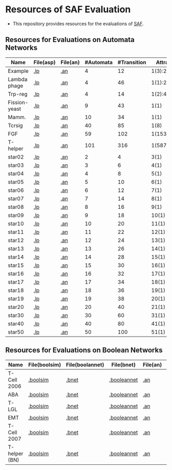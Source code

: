 # Resources of SAF Evaluation

- This repository provides resources for the evaluations of [SAF](https://github.com/TakehideSoh/SAF).

## Resources for Evaluations on Automata Networks

| Name|File(asp)|File(an)|#Automata|#Transition|Attractors|ASP|SAF(S)|SAF(E) |
| ---|---|---|---|---|---|---|---|--- |
| Example|[.lp](/exp-automata-network/benchmark/toy-ex2.lp)|[.an](/exp-automata-network/benchmark/toy-ex2.an)|4|12|1(3):2(1):4(1)|[asp](exp-automata-network/result/toy-ex2.lp.k_4.anSolverAsp221027.time10800.log)|[SAF(S)](exp-automata-network/result/toy-ex2.an.k_4.saf230420-16h03m-sat4j.time10800.log)|[SAF(E)](exp-automata-network/result/toy-ex2.an.k_4.saf230420-16h03m-sat4j.time10800.log) |
| Lambda phage|[.lp](/exp-automata-network/benchmark/lambda-phage.lp)|[.an](/exp-automata-network/benchmark/lambda-phage.an)|4|46|1(1):2(1)|[asp](exp-automata-network/result/lambda-phage.lp.k_2.anSolverAsp221027.time10800.log)|[SAF(S)](exp-automata-network/result/lambda-phage.an.k_2.saf230420-16h03m-sat4j.time10800.log)|[SAF(E)](exp-automata-network/result/lambda-phage.an.k_2.saf230420-16h03m-sat4j.time10800.log) |
| Trp-reg|[.lp](/exp-automata-network/benchmark/Trp_reg.lp)|[.an](/exp-automata-network/benchmark/Trp_reg.an)|4|14|1(2):4(1)|[asp](exp-automata-network/result/Trp_reg.lp.k_4.anSolverAsp221027.time10800.log)|[SAF(S)](exp-automata-network/result/Trp_reg.an.k_4.saf230420-16h03m-sat4j.time10800.log)|[SAF(E)](exp-automata-network/result/Trp_reg.an.k_4.saf230420-16h03m-sat4j.time10800.log) |
| Fission-yeast|[.lp](/exp-automata-network/benchmark/fisson-yeast.lp)|[.an](/exp-automata-network/benchmark/fisson-yeast.an)|9|43|1(1)|[asp](exp-automata-network/result/fisson-yeast.lp.k_1.anSolverAsp221027.time10800.log)|[SAF(S)](exp-automata-network/result/fisson-yeast.an.k_1.saf230420-16h03m-sat4j.time10800.log)|[SAF(E)](exp-automata-network/result/fisson-yeast.an.k_1.saf230420-16h03m-sat4j.time10800.log) |
| Mamm.|[.lp](/exp-automata-network/benchmark/mammalian.lp)|[.an](/exp-automata-network/benchmark/mammalian.an)|10|34|1(1)|[asp](exp-automata-network/result/mammalian.lp.k_1.anSolverAsp221027.time10800.log)|[SAF(S)](exp-automata-network/result/mammalian.an.k_1.saf230420-16h03m-sat4j.time10800.log)|[SAF(E)](exp-automata-network/result/mammalian.an.k_1.saf230420-16h03m-bddcadical.time10800.log) |
| Tcrsig|[.lp](/exp-automata-network/benchmark/tcrsig40.lp)|[.an](/exp-automata-network/benchmark/tcrsig40.an)|40|85|1(8)|[asp](exp-automata-network/result/tcrsig40.lp.k_1.anSolverAsp221027.time10800.log)|[SAF(S)](exp-automata-network/result/tcrsig40.an.k_1.saf230420-16h03m-sat4j.time10800.log)|[SAF(E)](exp-automata-network/result/tcrsig40.an.k_1.saf230420-16h03m-bddcadical.time10800.log) |
| FGF|[.lp](/exp-automata-network/benchmark/FGF_pathway.lp)|[.an](/exp-automata-network/benchmark/FGF_pathway.an)|59|102|1(1536)|[asp](exp-automata-network/result/FGF_pathway.lp.k_1.anSolverAsp221027.time10800.log)|[SAF(S)](exp-automata-network/result/FGF_pathway.an.k_1.saf230420-16h03m-sat4j.time10800.log)|[SAF(E)](exp-automata-network/result/FGF_pathway.an.k_1.saf230420-16h03m-sat4j.time10800.log) |
| T-helper|[.lp](/exp-automata-network/benchmark/frontiers-th.lp)|[.an](/exp-automata-network/benchmark/frontiers-th.an)|101|316|1(5875504)|[asp](exp-automata-network/result/frontiers-th.lp.k_1.anSolverAsp221027.time10800.log.gz)|[SAF(S)](exp-automata-network/result/frontiers-th.an.k_1.saf230420-16h03m-sat4j.time10800.log.gz)|[SAF(E)](exp-automata-network/result/frontiers-th.an.k_1.saf230420-16h03m-bddcadical.time10800.log.gz) |
| star02|[.lp](/exp-automata-network/benchmark/star02.lp)|[.an](/exp-automata-network/benchmark/star02.an)|2|4|3(1)|[asp](exp-automata-network/result/star02.lp.k_4.anSolverAsp221027.time10800.log)|[SAF(S)](exp-automata-network/result/star02.an.k_3.saf230420-16h03m-sat4j.time10800.log)|[SAF(E)](exp-automata-network/result/star02.an.k_3.saf230420-16h03m-bddcadical.time10800.log) |
| star03|[.lp](/exp-automata-network/benchmark/star03.lp)|[.an](/exp-automata-network/benchmark/star03.an)|3|6|4(1)|[asp](exp-automata-network/result/star03.lp.k_6.anSolverAsp221027.time10800.log)|[SAF(S)](exp-automata-network/result/star03.an.k_4.saf230420-16h03m-sat4j.time10800.log)|[SAF(E)](exp-automata-network/result/star03.an.k_4.saf230420-16h03m-sat4j.time10800.log) |
| star04|[.lp](/exp-automata-network/benchmark/star04.lp)|[.an](/exp-automata-network/benchmark/star04.an)|4|8|5(1)|[asp](exp-automata-network/result/star04.lp.k_8.anSolverAsp221027.time10800.log)|[SAF(S)](exp-automata-network/result/star04.an.k_5.saf230420-16h03m-sat4j.time10800.log)|[SAF(E)](exp-automata-network/result/star04.an.k_5.saf230420-16h03m-bddcadical.time10800.log) |
| star05|[.lp](/exp-automata-network/benchmark/star05.lp)|[.an](/exp-automata-network/benchmark/star05.an)|5|10|6(1)|[asp](exp-automata-network/result/star05.lp.k_10.anSolverAsp221027.time10800.log)|[SAF(S)](exp-automata-network/result/star05.an.k_6.saf230420-16h03m-sat4j.time10800.log)|[SAF(E)](exp-automata-network/result/star05.an.k_6.saf230420-16h03m-bddcadical.time10800.log) |
| star06|[.lp](/exp-automata-network/benchmark/star06.lp)|[.an](/exp-automata-network/benchmark/star06.an)|6|12|7(1)|[asp](exp-automata-network/result/star06.lp.k_12.anSolverAsp221027.time10800.log)|[SAF(S)](exp-automata-network/result/star06.an.k_7.saf230420-16h03m-sat4j.time10800.log)|[SAF(E)](exp-automata-network/result/star06.an.k_7.saf230420-16h03m-sat4j.time10800.log) |
| star07|[.lp](/exp-automata-network/benchmark/star07.lp)|[.an](/exp-automata-network/benchmark/star07.an)|7|14|8(1)|[asp](exp-automata-network/result/star07.lp.k_14.anSolverAsp221027.time10800.log)|[SAF(S)](exp-automata-network/result/star07.an.k_8.saf230420-16h03m-sat4j.time10800.log)|[SAF(E)](exp-automata-network/result/star07.an.k_8.saf230420-16h03m-bddcadical.time10800.log) |
| star08|[.lp](/exp-automata-network/benchmark/star08.lp)|[.an](/exp-automata-network/benchmark/star08.an)|8|16|9(1)|[asp](exp-automata-network/result/star08.lp.k_16.anSolverAsp221027.time10800.log)|[SAF(S)](exp-automata-network/result/star08.an.k_9.saf230420-16h03m-sat4j.time10800.log)|[SAF(E)](exp-automata-network/result/star08.an.k_9.saf230420-16h03m-bddcadical.time10800.log) |
| star09|[.lp](/exp-automata-network/benchmark/star09.lp)|[.an](/exp-automata-network/benchmark/star09.an)|9|18|10(1)|[asp](exp-automata-network/result/star09.lp.k_18.anSolverAsp221027.time10800.log)|[SAF(S)](exp-automata-network/result/star09.an.k_10.saf230420-16h03m-sat4j.time10800.log)|[SAF(E)](exp-automata-network/result/star09.an.k_10.saf230420-16h03m-bddcadical.time10800.log) |
| star10|[.lp](/exp-automata-network/benchmark/star10.lp)|[.an](/exp-automata-network/benchmark/star10.an)|10|20|11(1)|[asp](exp-automata-network/result/star10.lp.k_20.anSolverAsp221027.time10800.log)|[SAF(S)](exp-automata-network/result/star10.an.k_11.saf230420-16h03m-sat4j.time10800.log)|[SAF(E)](exp-automata-network/result/star10.an.k_11.saf230420-16h03m-sat4j.time10800.log) |
| star11|[.lp](/exp-automata-network/benchmark/star11.lp)|[.an](/exp-automata-network/benchmark/star11.an)|11|22|12(1)|[asp](exp-automata-network/result/star11.lp.k_22.anSolverAsp221027.time10800.log)|[SAF(S)](exp-automata-network/result/star11.an.k_12.saf230420-16h03m-sat4j.time10800.log)|[SAF(E)](exp-automata-network/result/star11.an.k_12.saf230420-16h03m-bddcadical.time10800.log) |
| star12|[.lp](/exp-automata-network/benchmark/star12.lp)|[.an](/exp-automata-network/benchmark/star12.an)|12|24|13(1)|[asp](exp-automata-network/result/star12.lp.k_24.anSolverAsp221027.time10800.log)|[SAF(S)](exp-automata-network/result/star12.an.k_13.saf230420-16h03m-sat4j.time10800.log)|[SAF(E)](exp-automata-network/result/star12.an.k_13.saf230420-16h03m-bddcadical.time10800.log) |
| star13|[.lp](/exp-automata-network/benchmark/star13.lp)|[.an](/exp-automata-network/benchmark/star13.an)|13|26|14(1)|[asp](exp-automata-network/result/star13.lp.k_26.anSolverAsp221027.time10800.log)|[SAF(S)](exp-automata-network/result/star13.an.k_14.saf230420-16h03m-sat4j.time10800.log)|[SAF(E)](exp-automata-network/result/star13.an.k_14.saf230420-16h03m-bddcadical.time10800.log) |
| star14|[.lp](/exp-automata-network/benchmark/star14.lp)|[.an](/exp-automata-network/benchmark/star14.an)|14|28|15(1)|[asp](exp-automata-network/result/star14.lp.k_28.anSolverAsp221027.time10800.log)|[SAF(S)](exp-automata-network/result/star14.an.k_15.saf230420-16h03m-sat4j.time10800.log)|[SAF(E)](exp-automata-network/result/star14.an.k_15.saf230420-16h03m-sat4j.time10800.log) |
| star15|[.lp](/exp-automata-network/benchmark/star15.lp)|[.an](/exp-automata-network/benchmark/star15.an)|15|30|16(1)|[asp](exp-automata-network/result/star15.lp.k_30.anSolverAsp221027.time10800.log)|[SAF(S)](exp-automata-network/result/star15.an.k_16.saf230420-16h03m-sat4j.time10800.log)|[SAF(E)](exp-automata-network/result/star15.an.k_16.saf230420-16h03m-bddcadical.time10800.log) |
| star16|[.lp](/exp-automata-network/benchmark/star16.lp)|[.an](/exp-automata-network/benchmark/star16.an)|16|32|17(1)|[asp](exp-automata-network/result/star16.lp.k_32.anSolverAsp221027.time10800.log)|[SAF(S)](exp-automata-network/result/star16.an.k_17.saf230420-16h03m-sat4j.time10800.log)|[SAF(E)](exp-automata-network/result/star16.an.k_17.saf230420-16h03m-bddcadical.time10800.log) |
| star17|[.lp](/exp-automata-network/benchmark/star17.lp)|[.an](/exp-automata-network/benchmark/star17.an)|17|34|18(1)|[asp](exp-automata-network/result/star17.lp.k_34.anSolverAsp221027.time10800.log)|[SAF(S)](exp-automata-network/result/star17.an.k_18.saf230420-16h03m-sat4j.time10800.log)|[SAF(E)](exp-automata-network/result/star17.an.k_18.saf230420-16h03m-bddcadical.time10800.log) |
| star18|[.lp](/exp-automata-network/benchmark/star18.lp)|[.an](/exp-automata-network/benchmark/star18.an)|18|36|19(1)|[asp](exp-automata-network/result/star18.lp.k_36.anSolverAsp221027.time10800.log)|[SAF(S)](exp-automata-network/result/star18.an.k_19.saf230420-16h03m-sat4j.time10800.log)|[SAF(E)](exp-automata-network/result/star18.an.k_19.saf230420-16h03m-bddcadical.time10800.log) |
| star19|[.lp](/exp-automata-network/benchmark/star19.lp)|[.an](/exp-automata-network/benchmark/star19.an)|19|38|20(1)|[asp](exp-automata-network/result/star19.lp.k_38.anSolverAsp221027.time10800.log)|[SAF(S)](exp-automata-network/result/star19.an.k_20.saf230420-16h03m-sat4j.time10800.log)|[SAF(E)](exp-automata-network/result/star19.an.k_20.saf230420-16h03m-bddcadical.time10800.log) |
| star20|[.lp](/exp-automata-network/benchmark/star20.lp)|[.an](/exp-automata-network/benchmark/star20.an)|20|40|21(1)|[asp](exp-automata-network/result/star20.lp.k_40.anSolverAsp221027.time10800.log)|[SAF(S)](exp-automata-network/result/star20.an.k_21.saf230420-16h03m-sat4j.time10800.log)|[SAF(E)](exp-automata-network/result/star20.an.k_21.saf230420-16h03m-sat4j.time10800.log) |
| star30|[.lp](/exp-automata-network/benchmark/star30.lp)|[.an](/exp-automata-network/benchmark/star30.an)|30|60|31(1)|[asp](exp-automata-network/result/star30.lp.k_60.anSolverAsp221027.time10800.log)|[SAF(S)](exp-automata-network/result/star30.an.k_31.saf230420-16h03m-sat4j.time10800.log)|[SAF(E)](exp-automata-network/result/star30.an.k_31.saf230420-16h03m-sat4j.time10800.log) |
| star40|[.lp](/exp-automata-network/benchmark/star40.lp)|[.an](/exp-automata-network/benchmark/star40.an)|40|80|41(1)|[asp](exp-automata-network/result/star40.lp.k_80.anSolverAsp221027.time10800.log)|[SAF(S)](exp-automata-network/result/star40.an.k_41.saf230420-16h03m-sat4j.time10800.log)|[SAF(E)](exp-automata-network/result/star40.an.k_41.saf230420-16h03m-bddcadical.time10800.log) |
| star50|[.lp](/exp-automata-network/benchmark/star50.lp)|[.an](/exp-automata-network/benchmark/star50.an)|50|100|51(1)|[asp](exp-automata-network/result/star50.lp.k_100.anSolverAsp221027.time10800.log)|[SAF(S)](exp-automata-network/result/star50.an.k_51.saf230420-16h03m-sat4j.time10800.log)|[SAF(E)](exp-automata-network/result/star50.an.k_51.saf230420-16h03m-bddcadical.time10800.log) |



## Resources for Evaluations on Boolean Networks

| Name|File(boolsim)|File(boolannet)|File(bnet)|File(an)|#Var|Boolsim|Cabean|Pyboolnet|Pystablemotifs|SAF(S)|SAF(E) |
| ---|---|---|---|---|---|---|---|---|---|---|--- |
| T-Cell 2006|[.boolsim](/exp-boolean-network/benchmark/2691_T-Cell_Signaling_2006.booleannet.bnet.boolsim)|[.bnet](/exp-boolean-network/benchmark/2691_T-Cell_Signaling_2006.booleannet.bnet)|[.booleannet](/exp-boolean-network/benchmark/2691_T-Cell_Signaling_2006.booleannet)|[.an](/exp-boolean-network/benchmark/2691_T-Cell_Signaling_2006.booleannet.an)|40|[boolsim](exp-boolean-network/result/2691_T-Cell_Signaling_2006.booleannet.bnet.boolsim.k_1800.boolSim.time2400.log)|[cabean](exp-boolean-network/result/2691_T-Cell_Signaling_2006.booleannet.bnet.k_1800.cabean201.time2400.log)|[pyboolnet](exp-boolean-network/result/2691_T-Cell_Signaling_2006.booleannet.bnet.k_1800.pyboolnet230402-22h42m.time2400.log)|[pystablemotifs](exp-boolean-network/result/2691_T-Cell_Signaling_2006.booleannet.bnet.k_1800.pystablemotif230402-22h50m.time2400.log)|[SAF(S)](exp-boolean-network/result/2691_T-Cell_Signaling_2006.booleannet.an.k_1800.saf230420-16h03m-sat4j.time2400.log)|[SAF(E)](exp-boolean-network/result/2691_T-Cell_Signaling_2006.booleannet.an.k_1800.saf230420-16h03m-bddcadical.time2400.log) |
| ABA|[.boolsim](/exp-boolean-network/benchmark/2161_Guard_Cell_Abscisic_Acid_Signaling.booleannet.bnet.boolsim)|[.bnet](/exp-boolean-network/benchmark/2161_Guard_Cell_Abscisic_Acid_Signaling.booleannet.bnet)|[.booleannet](/exp-boolean-network/benchmark/2161_Guard_Cell_Abscisic_Acid_Signaling.booleannet)|[.an](/exp-boolean-network/benchmark/2161_Guard_Cell_Abscisic_Acid_Signaling.booleannet.an)|44|[boolsim](exp-boolean-network/result/2161_Guard_Cell_Abscisic_Acid_Signaling.booleannet.bnet.boolsim.k_1800.boolSim.time2400.log)|[cabean](exp-boolean-network/result/2161_Guard_Cell_Abscisic_Acid_Signaling.booleannet.bnet.k_1800.cabean201.time2400.log)|[pyboolnet](exp-boolean-network/result/2161_Guard_Cell_Abscisic_Acid_Signaling.booleannet.bnet.k_1800.pyboolnet230402-22h42m.time2400.log)|[pystablemotifs](exp-boolean-network/result/2161_Guard_Cell_Abscisic_Acid_Signaling.booleannet.bnet.k_1800.pystablemotif230402-22h50m.time2400.log)|[SAF(S)](exp-boolean-network/result/2161_Guard_Cell_Abscisic_Acid_Signaling.booleannet.an.k_1800.saf230420-16h03m-sat4j.time2400.log)|[SAF(E)](exp-boolean-network/result/2161_Guard_Cell_Abscisic_Acid_Signaling.booleannet.an.k_1800.saf230420-16h03m-bddcadical.time2400.log) |
| T-LGL|[.boolsim](/exp-boolean-network/benchmark/2176_T-LGL_Survival_Network_2008.booleannet.bnet.boolsim)|[.bnet](/exp-boolean-network/benchmark/2176_T-LGL_Survival_Network_2008.booleannet.bnet)|[.booleannet](/exp-boolean-network/benchmark/2176_T-LGL_Survival_Network_2008.booleannet)|[.an](/exp-boolean-network/benchmark/2176_T-LGL_Survival_Network_2008.booleannet.an)|61|[boolsim](exp-boolean-network/result/2176_T-LGL_Survival_Network_2008.booleannet.bnet.boolsim.k_1800.boolSim.time2400.log)|[cabean](exp-boolean-network/result/2176_T-LGL_Survival_Network_2008.booleannet.bnet.k_1800.cabean201.time2400.log)|[pyboolnet](exp-boolean-network/result/2176_T-LGL_Survival_Network_2008.booleannet.bnet.k_1800.pyboolnet230402-22h42m.time2400.log)|[pystablemotifs](exp-boolean-network/result/2176_T-LGL_Survival_Network_2008.booleannet.bnet.k_1800.pystablemotif230402-22h50m.time2400.log)|[SAF(S)](exp-boolean-network/result/2176_T-LGL_Survival_Network_2008.booleannet.an.k_1800.saf230420-16h03m-sat4j.time2400.log)|[SAF(E)](exp-boolean-network/result/2176_T-LGL_Survival_Network_2008.booleannet.an.k_1800.saf230420-16h03m-bddcadical.time2400.log) |
| EMT|[.boolsim](/exp-boolean-network/benchmark/EMT.booleannet.bnet.boolsim)|[.bnet](/exp-boolean-network/benchmark/EMT.booleannet.bnet)|[.booleannet](/exp-boolean-network/benchmark/EMT.booleannet)|[.an](/exp-boolean-network/benchmark/EMT.booleannet.an)|69|[boolsim](exp-boolean-network/result/EMT.booleannet.bnet.boolsim.k_1800.boolSim.time2400.log)|[cabean](exp-boolean-network/result/EMT.booleannet.bnet.k_1800.cabean201.time2400.log)|[pyboolnet](exp-boolean-network/result/EMT.booleannet.bnet.k_1800.pyboolnet230402-22h42m.time2400.log)|[pystablemotifs](exp-boolean-network/result/EMT.booleannet.bnet.k_1800.pystablemotif230402-22h50m.time2400.log)|[SAF(S)](exp-boolean-network/result/EMT.booleannet.an.k_1800.saf230420-16h03m-sat4j.time2400.log)|[SAF(E)](exp-boolean-network/result/EMT.booleannet.an.k_1800.saf230420-16h03m-bddcadical.time2400.log) |
| T-Cell 2007|[.boolsim](/exp-boolean-network/benchmark/2171_T_Cell_Receptor_Signaling.booleannet.bnet.boolsim)|[.bnet](/exp-boolean-network/benchmark/2171_T_Cell_Receptor_Signaling.booleannet.bnet)|[.booleannet](/exp-boolean-network/benchmark/2171_T_Cell_Receptor_Signaling.booleannet)|[.an](/exp-boolean-network/benchmark/2171_T_Cell_Receptor_Signaling.booleannet.an)|101|[boolsim](exp-boolean-network/result/2171_T_Cell_Receptor_Signaling.booleannet.bnet.boolsim.k_1800.boolSim.time2400.log)|[cabean](exp-boolean-network/result/2171_T_Cell_Receptor_Signaling.booleannet.bnet.k_1800.cabean201.time2400.log)|[pyboolnet](exp-boolean-network/result/2171_T_Cell_Receptor_Signaling.booleannet.bnet.k_1800.pyboolnet230402-22h42m.time2400.log)|[pystablemotifs](exp-boolean-network/result/2171_T_Cell_Receptor_Signaling.booleannet.bnet.k_1800.pystablemotif230402-22h50m.time2400.log)|[SAF(S)](exp-boolean-network/result/2171_T_Cell_Receptor_Signaling.booleannet.an.k_1800.saf230420-16h03m-sat4j.time2400.log)|[SAF(E)](exp-boolean-network/result/2171_T_Cell_Receptor_Signaling.booleannet.an.k_1800.saf230420-16h03m-bddcadical.time2400.log) |
| T-helper (BN)|[.boolsim](/exp-boolean-network/benchmark_t-helper/jaoude_thdiff.bnet.boolsim)|[.bnet](/exp-boolean-network/benchmark_t-helper/jaoude_thdiff.bnet)|[.booleannet](/exp-boolean-network/benchmark_t-helper/jaoude_thdiff.bnet.booleannet)|[.an](/exp-boolean-network/benchmark_t-helper/jaoude_thdiff.bnet.booleannet.an)|103|[boolsim](exp-boolean-network/result_t-helper/jaoude_thdiff.bnet.boolsim.k_1800.boolSim.time2400.log)|[cabean](exp-boolean-network/result_t-helper/jaoude_thdiff.bnet.k_1800.cabean201.time2400.log)|[pyboolnet](exp-boolean-network/result_t-helper/jaoude_thdiff.bnet.k_1800.pyboolnet230402-22h42m.time2400.log)|[pystablemotifs](exp-boolean-network/result_t-helper/jaoude_thdiff.bnet.k_1800.pystablemotif230402-22h50m.time2400.log)|[SAF(S)](exp-boolean-network/result_t-helper/jaoude_thdiff.bnet.booleannet.an.k_1800.saf230420-16h03m-sat4j.time2400.log.gz)|[SAF(E)](exp-boolean-network/result_t-helper/jaoude_thdiff.bnet.booleannet.an.k_1800.saf230420-16h03m-bddcadical.time2400.log.gz) |
